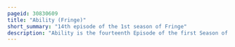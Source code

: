 ```yaml
---
pageid: 30830609
title: "Ability (Fringe)"
short_summary: "14th episode of the 1st season of Fringe"
description: "Ability is the fourteenth Episode of the first Season of the american science-fiction-dramas Television Series Fringe. The Plot follows the Fringe Team's Investigation into Zft and David Robert Jones, who claims that Olivia is a Soldier equipped with Abilities to fight in an upcoming War between two parallel Universes. A skeptical Olivia must find a Way to prevent unleashing an Attack that causes fatal accelerated cellular Growth in its Victims."
---
```

